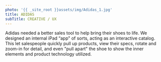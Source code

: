 ```yaml
---
photo: '{{ _site_root }}assets/img/Adidas_1.jpg'
title: ADIDAS
subTitle: CREATIVE / UX
---
```

<p>Adidas needed a better sales tool to help bring their shoes to life. We designed an internal iPad “app" of sorts, acting as an interactive catalog. This let salespeople quickly pull up products, view their specs, rotate and zoom-in for detail, and even "pull apart" the shoe to show the inner elements and product technology utilized.</p>
